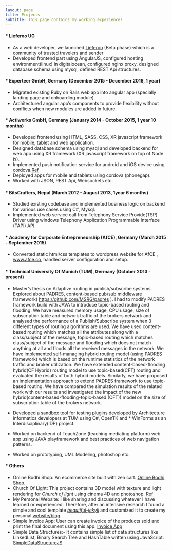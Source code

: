 ```yaml
---
layout: page
title: Projects
subtitle: This page contains my working experiences
---
```


#### * Lieferoo UG 

* As a web developer, we launched  [Lieferoo](http://lieferoo.me/en/) (Beta phase) which is a community of trusted travelers and sender
* Developed frontend part using AngularJS, configured  hosting environment(linux) in digitalocean, configured nginx proxy,
  designed database schema using mysql, defined REST Api structures.

#### * Experteer GmbH, Germany (December 2015 - December 2016, 1 year)

* Migrated existing  Ruby on Rails web app into angular app (specially landing page and onboarding module).
* Architectured angular app’s components  to provide flexibility without conflicts when new modules are added in future.

#### * Actiworks GmbH, Germany (January 2014 - October 2015, 1 year 10 months)

* Developed frontend using HTML, SASS, CSS, XR javascript framework for mobile, tablet and web application.
* Designed database schema using mysql and developed backend for web app using XR framework (XR javascript framework on top   of Node js).
* Implemented push notification service for android and iOS device using cordova.[Ref](https://github.com/jkasaudhan/PushNotificationUsingCordovaForAndroid)
* Deployed apps for mobile and tablets using cordova (phonegap).
* Worked with JSON, REST Api, Websockets etc.

#### * BitsCrafters, Nepal (March 2012 - August 2013,  1year 6 months)

* Studied existing codebase and implemented business logic on backend for various use cases using C#, Mysql.
* Implemented web service call from Telephony Service Provide(TSP) Driver using windows Telephony Application Programmable Interface (TAPI)  API.

#### * Academy for Corporate Entrepreneurship  (AfCE), Germany (March 2015 - September 2015)

* Converted static html/css templates to wordpress website for AfCE  , www.afce.co, handled server configuration and setup.

#### * Technical University Of Munich (TUM), Germany (October 2013 - present)

* Master’s thesis on Adaptive routing in publish/subscribe systems. Explored about PADRES, content-based pub/sub middleware framework( https://github.com/MSRG/padres ). I had to modify PADRES framework build with JAVA to introduce topic-based routing and flooding. We have measured memory usage, CPU usage, size of subscription table and network traffic of the brokers network and analysed the performance of a Publish/Subscribe system when 3 different types of routing algorithms are used. We have used content-based routing which matches all the attributes along with a class/subject of the message, topic-based routing which matches class/subject of the message and flooding which does not match anything at all and floods all the received messages in the network. We have implemented self-managing hybrid routing model (using PADRES framework) which is based on the runtime statistics of the network traffic and broker utilization. We have extended content-based-flooding hybrid(CF Hybrid) routing model to use topic-based(CFT) routing and evaluated the results of both hybrid models. Similarly, we have proposed an implementation approach to extend PADRES framework to use topic-based routing. We have compared the simulation results of the related work with our results and investigated the impact of the new hybrid(content-based-flooding-topic-based (CFT)) model on the size of subscription table of the brokers network.

* Developed a sandbox tool for testing plugins developed by Architecture informatics developers at TUM using C#, OpenTK and * WinForms as an Interdisciplinary(IDP) project.
* Worked on backend of TeachZone (teaching mediating platform)  web app using JAVA playframework and best practices of web navigation patterns. 
* Worked on  prototyping, UML Modeling, photoshop etc.

#### * Others
* Online Bodhi Shop: An ecommerce site built with zen cart. [Online Bodhi Shop](http://onlinebodhishop.com/).
* Church Of Light: This project contains 3D model with texture and light rendering for _Church of light_ using cinema 4D and photoshop. [Ref](https://github.com/jkasaudhan/Church-Of-Light-3D-Rendered-Model-2014-Cinema-4D)
* My Personal Website: I like sharing and discussing whatever I have learned or experienced. Therefore, after an intensive research I found a simple and cool template [_beautiful-jekyll_](https://github.com/daattali/beautiful-jekyll)  and customized it to create my personal [website/blog](https://jkasaudhan.github.io/). 
* Simple Invoice App: User can create invoice of the products sold and print the final document using this app. [Invoice App](https://lhinvoce.herokuapp.com/) 
* Simple Data Structures:- It contains simple list of data structures like LinkedList, Binary Search Tree and HashTable written using JavaScript. [SimpleDataStructureJS](https://github.com/jkasaudhan/SimpleDataStructureJS)

